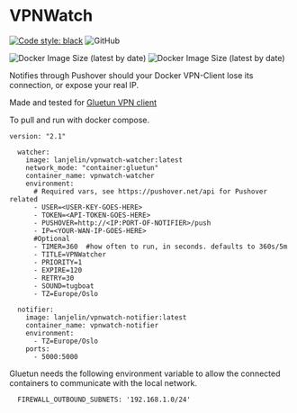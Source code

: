# VPNWatch

[![Code style: black](https://img.shields.io/badge/code%20style-black-000000.svg)](https://github.com/psf/black)
![GitHub](https://img.shields.io/github/license/Lanjelin/Docker-VPNWatcher)

![Docker Image Size (latest by date)](https://img.shields.io/docker/image-size/lanjelin/vpnwatch-watcher)
![Docker Image Size (latest by date)](https://img.shields.io/docker/image-size/lanjelin/vpnwatch-notifier)

Notifies through Pushover should your Docker VPN-Client lose its connection, or expose your real IP.

Made and tested for [Gluetun VPN client](https://github.com/qdm12/gluetun)

To pull and run with docker compose.
```
version: "2.1"

  watcher:
    image: lanjelin/vpnwatch-watcher:latest
    network_mode: "container:gluetun"
    container_name: vpnwatch-watcher
    environment:
      # Required vars, see https://pushover.net/api for Pushover related
      - USER=<USER-KEY-GOES-HERE>
      - TOKEN=<API-TOKEN-GOES-HERE>
      - PUSHOVER=http://<IP:PORT-OF-NOTIFIER>/push
      - IP=<YOUR-WAN-IP-GOES-HERE>
      #Optional
      - TIMER=360  #how often to run, in seconds. defaults to 360s/5m
      - TITLE=VPNWatcher
      - PRIORITY=1
      - EXPIRE=120
      - RETRY=30
      - SOUND=tugboat
      - TZ=Europe/Oslo
    
  notifier:
    image: lanjelin/vpnwatch-notifier:latest
    container_name: vpnwatch-notifier
    environment:
      - TZ=Europe/Oslo
    ports:
      - 5000:5000
```
Gluetun needs the following environment variable to allow the connected containers to communicate with the local network.
```
  FIREWALL_OUTBOUND_SUBNETS: '192.168.1.0/24'
```
